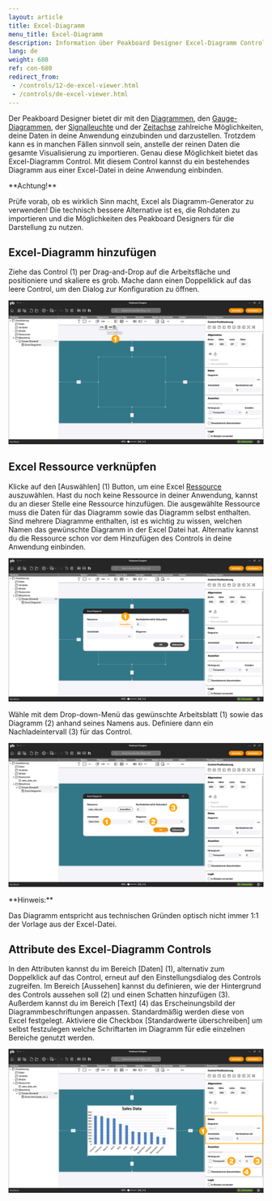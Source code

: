 ```yaml
---
layout: article
title: Excel-Diagramm
menu_title: Excel-Diagramm
description: Information über Peakboard Designer Excel-Diagramm Control.
lang: de
weight: 680
ref: con-680
redirect_from:
 - /controls/12-de-excel-viewer.html
 - /controls/de-excel-viewer.html
---
```


Der Peakboard Designer bietet dir mit den [Diagrammen](/controls/Chart/de-chart.html), den [Gauge-Diagrammen](/controls/Chart/de-gauge.html), der [Signalleuchte](/controls/Chart/de-signal-lamp.html) und der [Zeitachse](/controls/Chart/de-timeline.html) zahlreiche Möglichkeiten, deine Daten in deine Anwendung einzubinden und darzustellen. Trotzdem kann es in manchen Fällen sinnvoll sein, anstelle der reinen Daten die gesamte Visualisierung zu importieren. Genau diese Möglichkeit bietet das Excel-Diagramm Control. Mit diesem Control kannst du ein bestehendes Diagramm aus einer Excel-Datei in deine Anwendung einbinden.

<div class="box-warning" markdown="1">
**Achtung!**

Prüfe vorab, ob es wirklich Sinn macht, Excel als Diagramm-Generator zu verwenden! Die technisch bessere Alternative ist es, die Rohdaten zu importieren und die Möglichkeiten des Peakboard Designers für die Darstellung zu nutzen.
</div>

## Excel-Diagramm hinzufügen

Ziehe das Control (1) per Drag-and-Drop auf die Arbeitsfläche und positioniere und skaliere es grob.
Mache dann einen Doppelklick auf das leere Control, um den Dialog zur Konfiguration zu öffnen.

![Control hinzufügen](/assets/images/Controls/Excel-Viewer/de-excel-viewer-01.png)

## Excel Ressource verknüpfen

Klicke auf den [Auswählen] (1) Button, um eine Excel [Ressource](/resources/de-resources-intro.html) auszuwählen. Hast du noch keine Ressource in deiner Anwendung, kannst du an dieser Stelle eine Ressource hinzufügen. Die ausgewählte Ressource muss die Daten für das Diagramm sowie das Diagramm selbst enthalten. Sind mehrere Diagramme enthalten, ist es wichtig zu wissen, welchen Namen das gewünschte Diagramm in der Excel Datei hat. Alternativ kannst du die Ressource schon vor dem Hinzufügen des Controls in deine Anwendung einbinden.

![Ressource auswählen](/assets/images/Controls/Excel-Viewer/de-excel-viewer-02.png)

Wähle mit dem Drop-down-Menü das gewünschte Arbeitsblatt (1) sowie das Diagramm (2) anhand seines Namens aus.
Definiere dann ein Nachladeintervall (3) für das Control.

![Diagramm auswählen](/assets/images/Controls/Excel-Viewer/de-excel-viewer-03.png)

<div class="box-tip" markdown="1">
**Hinweis:**

Das Diagramm entspricht aus technischen Gründen optisch nicht immer 1:1 der Vorlage aus der Excel-Datei.
</div>

## Attribute des Excel-Diagramm Controls

In den Attributen kannst du im Bereich [Daten] (1), alternativ zum Doppelklick auf das Control, erneut auf den Einstellungsdialog des Controls zugreifen. Im Bereich [Aussehen] kannst du definieren, wie der Hintergrund des Controls aussehen soll (2) und einen Schatten hinzufügen (3). Außerdem kannst du im Bereich [Text] (4) das Erscheinungsbild der Diagrammbeschriftungen anpassen. Standardmäßig werden diese von Excel festgelegt. Aktiviere die Checkbox [Standardwerte überschreiben] um selbst festzulegen welche Schriftarten im Diagramm für edie einzelnen Bereiche genutzt werden.

![Aussehen des Diagramms anpassen](/assets/images/Controls/Excel-Viewer/de-excel-viewer-04.png)
